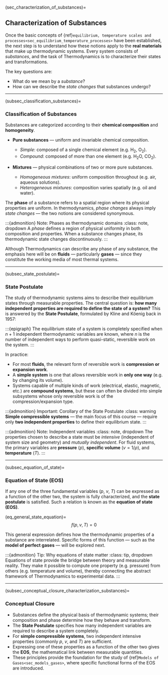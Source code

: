 (sec_characterization_of_substances)=
## Characterization of Substances

Once the basic concepts of {ref}`equilibrium, temperature scales and processes<sec_equilibrium_temperature_processes>` have been established,
the next step is to understand how these notions apply to the **real materials** that make up thermodynamic systems.
Every system consists of *substances*, and the task of Thermodynamics is to characterize their states and transformations.

The key questions are:

* What do we mean by a *substance*?
* How can we describe the *state changes* that substances undergo?

---

(subsec_classification_substances)=
### Classification of Substances

Substances are categorized according to their **chemical composition** and **homogeneity**.

* **Pure substances** — uniform and invariable chemical composition.

  * *Simple*: composed of a single chemical element (e.g. $\text{H}_2$, $\text{O}_2$).
  * *Compound*: composed of more than one element (e.g. $\text{H}_2\text{O}$, $\text{CO}_2$).

* **Mixtures** — physical combinations of two or more pure substances.

  * *Homogeneous mixtures*: uniform composition throughout (e.g. air, aqueous solutions).
  * *Heterogeneous mixtures*: composition varies spatially (e.g. oil and water).

The **phase** of a substance refers to a spatial region where its physical properties are uniform.
In thermodynamics, *phase changes* always imply *state changes* — the two notions are considered synonymous.

:::{admonition} Note: Phases as thermodynamic domains
:class: note, dropdown
A *phase* defines a region of physical uniformity in both composition and properties.
When a substance changes phase, its thermodynamic state changes discontinuously.
:::

Although Thermodynamics can describe any phase of any substance, the emphasis here will be on **fluids** — particularly **gases** — since they constitute the working media of most thermal systems.

---

(subsec_state_postulate)=
### State Postulate

The study of thermodynamic systems aims to describe their equilibrium states through measurable properties.
The central question is: **how many independent properties are required to define the state of a system?** This is answered by the **State Postulate**, formulated by Kline and Köenig back in 1957:

:::{epigraph}
The equilibrium state of a system is completely specified when $n + 1$ independent thermodynamic variables are known,
where $n$ is the number of independent ways to perform quasi-static, reversible work on the system.
:::

In practice:

* For most **fluids**, the relevant form of reversible work is **compression or expansion work**.
* A **simple system** is one that allows reversible work in **only one way** (e.g. by changing its volume).
* Systems capable of multiple kinds of work (electrical, elastic, magnetic, etc.) are **compound systems**, but these can often be divided into simple subsystems whose only reversible work is of the compression/expansion type.

:::{admonition} Important: Corollary of the State Postulate
:class: warning
**Simple compressible systems** — the main focus of this course — require only **two independent properties** to define their equilibrium state.
:::

:::{admonition} Note: Independent variables
:class: note, dropdown
The properties chosen to describe a state must be *intensive* (independent of system size and geometry) and *mutually independent*.
For fluid systems, the primary variables are **pressure** ($p$), **specific volume** ($v = 1/\rho$), and **temperature** ($T$).
:::

---

(subsec_equation_of_state)=
### Equation of State (EOS)

If any one of the three fundamental variables ($p$, $v$, $T$) can be expressed as a function of the other two, the system is fully characterized, and the **state postulate** is satisfied. Such a relation is known as the **equation of state (EOS)**.

(eq_general_state_equation)=
$$
f(p, v, T) = 0
$$

This general expression defines how the thermodynamic properties of a substance are interrelated.
Specific forms of this function — such as the **model of perfect gases** — will be explored next.

:::{admonition} Tip: Why equations of state matter
:class: tip, dropdown
Equations of state provide the bridge between theory and measurable reality.
They make it possible to compute one property (e.g. pressure) from others (e.g. temperature and volume),
thereby connecting the abstract framework of Thermodynamics to experimental data.
:::

---

(subsec_conceptual_closure_characterization_substances)=
### Conceptual Closure

* Substances define the physical basis of thermodynamic systems; their composition and phase determine how they behave and transform.
* The **State Postulate** specifies how many independent variables are required to describe a system completely.
* For **simple compressible systems**, two independent intensive properties (commonly $p$, $v$, and $T$) are sufficient.
* Expressing one of these properties as a function of the other two gives the **EOS**, the mathematical link between measurable quantities.
* These principles provide the foundation for the study of {ref}`Models of Gases<sec_models_gases>`,
  where specific functional forms of the EOS are introduced.
